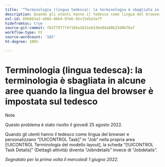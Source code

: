 ```yaml
---
title: '“Terminologia (lingua tedesca): la terminologia è sbagliata in alcune aree quando la lingua del browser è impostata sul tedesco”'
description: Quando gli utenti hanno il tedesco come lingua del browser e personalizzano “Task” in “Job” nella propria area Terminologia del modello layout, la scheda “Task Details” (Dettagli attività) diventa “Jobndetails” invece di “Jobdetails”.
exl-id: 89b863a2-e88e-4bb4-97e6-95c15d1e3a7f
hidefromtoc: true
source-git-commit: fb377977f4f166a1631eb33be94a88b23d8676a7
workflow-type: ht
source-wordcount: '102'
ht-degree: 100%

---
```


# Terminologia (lingua tedesca): la terminologia è sbagliata in alcune aree quando la lingua del browser è impostata sul tedesco

>[!NOTE]
>
>Questo problema è stato risolto il giovedì 25 agosto 2022.

Quando gli utenti hanno il tedesco come lingua del browser e personalizzano “[!UICONTROL Task]” in “Job” nella propria area [!UICONTROL Terminologia del modello layout], la scheda “[!UICONTROL Task Details]” (Dettagli attività) diventa “Jobndetails” invece di “Jobdetails”.

_Segnalato per la prima volta il mercoledì 1 giugno 2022._
